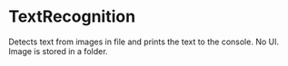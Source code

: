 # TextRecognition
Detects text from images in file and prints the text to the console. No UI. Image is stored in a folder.
